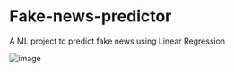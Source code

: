 # Fake-news-predictor
A ML project to predict fake news using Linear Regression

![image](https://user-images.githubusercontent.com/72307306/187021453-32999bd4-f668-4fe8-8344-6b08a627bc59.png)
